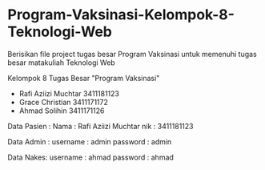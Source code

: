# Program-Vaksinasi-Kelompok-8-Teknologi-Web
Berisikan file project tugas besar Program Vaksinasi untuk memenuhi tugas besar matakuliah Teknologi Web

Kelompok 8 Tugas Besar "Program Vaksinasi"
- Rafi Aziizi Muchtar 3411181123
- Grace Christian 3411171172
- Ahmad Solihin 3411171126

Data Pasien :
Nama : Rafi Aziizi Muchtar
nik : 3411181123

Data Admin :
username : admin
password : admin

Data Nakes:
username : ahmad
password : ahmad
